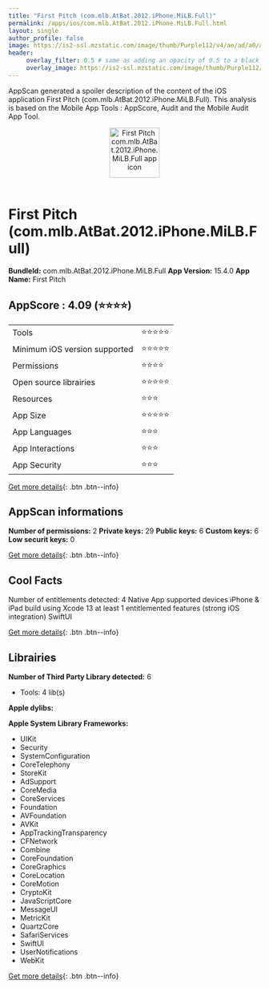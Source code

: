 ```yaml
---
title: "First Pitch (com.mlb.AtBat.2012.iPhone.MiLB.Full)"
permalink: /apps/ios/com.mlb.AtBat.2012.iPhone.MiLB.Full.html
layout: single
author_profile: false
image: https://is2-ssl.mzstatic.com/image/thumb/Purple112/v4/ae/ad/a0/aeada0cc-3194-d660-82ec-664c2caae8f8/AppIcon-0-1x_U007emarketing-0-0-0-10-0-0-85-220.png/512x512bb.jpg
header: 
     overlay_filter: 0.5 # same as adding an opacity of 0.5 to a black background
     overlay_image: https://is2-ssl.mzstatic.com/image/thumb/Purple112/v4/ae/ad/a0/aeada0cc-3194-d660-82ec-664c2caae8f8/AppIcon-0-1x_U007emarketing-0-0-0-10-0-0-85-220.png/512x512bb.jpg
---
```

AppScan generated a spoiler description of the content of the iOS application First Pitch (com.mlb.AtBat.2012.iPhone.MiLB.Full). This analysis is based on the Mobile App Tools : AppScore, Audit and the Mobile Audit App Tool.

  
  
<div style="text-align: center;"><img src="https://is2-ssl.mzstatic.com/image/thumb/Purple112/v4/ae/ad/a0/aeada0cc-3194-d660-82ec-664c2caae8f8/AppIcon-0-1x_U007emarketing-0-0-0-10-0-0-85-220.png/512x512bb.jpg" width="100" height="100" alt="First Pitch com.mlb.AtBat.2012.iPhone.MiLB.Full app icon"></div></br>
  
# First Pitch (com.mlb.AtBat.2012.iPhone.MiLB.Full)

**BundleId:** com.mlb.AtBat.2012.iPhone.MiLB.Full
**App Version:** 15.4.0
**App Name:** First Pitch


## AppScore : 4.09 (⭐️⭐️⭐️⭐️) 

<table>
<tr><td> Tools </td><td> ⭐️⭐️⭐️⭐️⭐️ </td></tr>
<tr><td> Minimum iOS version supported </td><td> ⭐️⭐️⭐️⭐️⭐️ </td></tr>
<tr><td> Permissions </td><td> ⭐️⭐️⭐️⭐️ </td></tr>
<tr><td> Open source librairies </td><td> ⭐️⭐️⭐️⭐️⭐️ </td></tr>
<tr><td> Resources </td><td> ⭐️⭐️⭐️ </td></tr>
<tr><td> App Size </td><td> ⭐️⭐️⭐️⭐️⭐️ </td></tr>
<tr><td> App Languages </td><td> ⭐️⭐️⭐️ </td></tr>
<tr><td> App Interactions </td><td> ⭐️⭐️⭐️ </td></tr>
<tr><td> App Security </td><td> ⭐️⭐️⭐️ </td></tr>
</table>

[Get more details](/pricing.html){: .btn .btn--info}  
  
## AppScan informations 

**Number of permissions:** 2
**Private keys:** 29
**Public keys:** 6
**Custom keys:** 6
**Low securit keys:** 0
  
[Get more details](/pricing.html){: .btn .btn--info}

## Cool Facts

Number of entitlements detected: 4
Native App
supported devices iPhone & iPad
build using Xcode 13
at least 1 entitlemented features (strong iOS integration)
SwiftUI
  
[Get more details](/pricing.html){: .btn .btn--info}

## Librairies 
**Number of Third Party Library detected:** 6
- Tools: 4 lib(s)

**Apple dylibs:**


**Apple System Library Frameworks:**
- UIKit
- Security
- SystemConfiguration
- CoreTelephony
- StoreKit
- AdSupport
- CoreMedia
- CoreServices
- Foundation
- AVFoundation
- AVKit
- AppTrackingTransparency
- CFNetwork
- Combine
- CoreFoundation
- CoreGraphics
- CoreLocation
- CoreMotion
- CryptoKit
- JavaScriptCore
- MessageUI
- MetricKit
- QuartzCore
- SafariServices
- SwiftUI
- UserNotifications
- WebKit


  
[Get more details](/pricing.html){: .btn .btn--info}

